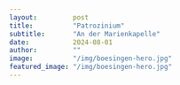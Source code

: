 ```yaml
---
layout:			post
title:			"Patrozinium"
subtitle:		"An der Marienkapelle"
date:			2024-08-01
author:			""
image:			"/img/boesingen-hero.jpg"
featured_image:	"/img/boesingen-hero.jpg"
---
```


